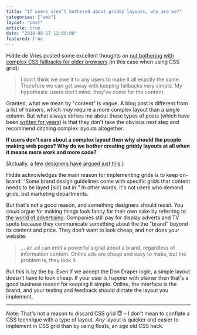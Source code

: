 ```yaml
---
title: "If users aren’t bothered about griddy layouts, why are we?"
categories: ["web"]
layout: "post"
article: true
date: "2018-08-17 12:00:00"
featured: true
---
```



Hidde de Vries posted some excellent thoughts on [not bothering with complex CSS fallbacks for older browsers](https://hiddedevries.nl/en/blog/2018-08-11-lets-serve-everyone-good-looking-content) (in this case when using CSS grid):

> I don’t think we owe it to any users to make it all exactly the same. Therefore we can get away with keeping fallbacks very simple. My hypothesis: users don’t mind, they’ve come for the content.

Granted, what we mean by "content" is vague. A blog post is different from a list of trainers, which _may_ require a more complex layout than a single column. But what always strikes me about these types of posts (which have been [written for years](https://jonikorpi.com/leaving-old-IE-behind)) is that they don't take the obvious next step and recommend ditching complex layouts altogether.

**If users don't care about a complex layout then why should the people making web pages? Why do we bother creating griddy layouts at all when it means more work and more code?**

(Actually, [a few designers have argued just this](https://www.heydonworks.com/article/on-writing-less-damn-code).)

Hidde acknowledges the main reason for implementing grids is to keep on-brand: <q>Some brand design guidelines come with specific grids that content needs to be layed [<i>sic</i>] out in.</q> In other words, it's not users who demand grids, but marketing departments.

But that's not a good reason, and something designers should resist. You _could_ argue for making things look fancy for their own sake by referring to [the world of advertising](https://www.newstatesman.com/science-tech/internet/2018/07/death-don-draper). Companies still pay for display adverts and TV spots because they communicate something about the the "brand" beyond its content and price. They don't want to look cheap, and nor does your website:

> &hellip; an ad can emit a powerful signal about a brand, regardless of information content. Online ads are cheap and easy to make, but the problem is, they look it.

But this is by the by. Even if we accept the Don Draper logic, a simple layout doesn't have to look cheap. If your user is happier with plainer then that's a good business reason for keeping it simple. Online, the interface is the brand, and your testing and feedback should dictate the layout you implement.

<hr>

Note: That's not a reason to discard CSS grid <span role="img" aria-label="A saintly smile">😇</span> – I don't mean to conflate a CSS technique with a type of layout. _Any_ layout is quicker and easier to implement in CSS grid than by using floats, an age old CSS hack.
